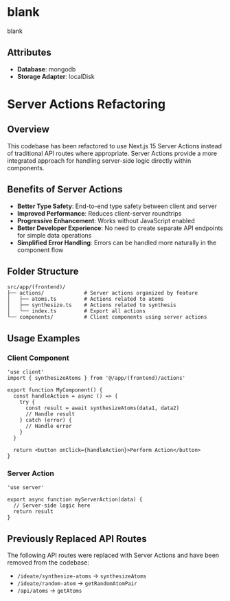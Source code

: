 # blank

blank

## Attributes

- **Database**: mongodb
- **Storage Adapter**: localDisk

# Server Actions Refactoring

## Overview

This codebase has been refactored to use Next.js 15 Server Actions instead of traditional API routes where appropriate. Server Actions provide a more integrated approach for handling server-side logic directly within components.

## Benefits of Server Actions

- **Better Type Safety**: End-to-end type safety between client and server
- **Improved Performance**: Reduces client-server roundtrips
- **Progressive Enhancement**: Works without JavaScript enabled
- **Better Developer Experience**: No need to create separate API endpoints for simple data operations
- **Simplified Error Handling**: Errors can be handled more naturally in the component flow

## Folder Structure

```
src/app/(frontend)/
├── actions/             # Server actions organized by feature
│   ├── atoms.ts         # Actions related to atoms
│   ├── synthesize.ts    # Actions related to synthesis
│   └── index.ts         # Export all actions
└── components/          # Client components using server actions
```

## Usage Examples

### Client Component

```tsx
'use client'
import { synthesizeAtoms } from '@/app/(frontend)/actions'

export function MyComponent() {
  const handleAction = async () => {
    try {
      const result = await synthesizeAtoms(data1, data2)
      // Handle result
    } catch (error) {
      // Handle error
    }
  }

  return <button onClick={handleAction}>Perform Action</button>
}
```

### Server Action

```tsx
'use server'

export async function myServerAction(data) {
  // Server-side logic here
  return result
}
```

## Previously Replaced API Routes

The following API routes were replaced with Server Actions and have been removed from the codebase:

- `/ideate/synthesize-atoms` → `synthesizeAtoms`
- `/ideate/random-atom` → `getRandomAtomPair`
- `/api/atoms` → `getAtoms`
